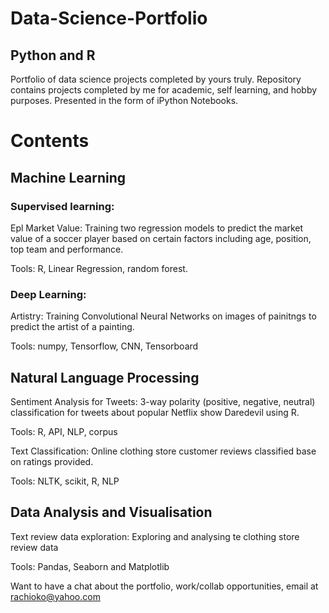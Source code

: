 # Data-Science-Portfolio
## Python and R
Portfolio of data science projects completed by yours truly. 
Repository contains projects completed by me for academic, self learning, and hobby purposes. Presented in the form of iPython Notebooks.


# Contents
## Machine Learning

### Supervised learning: 

Epl Market Value: Training two regression models to predict the market value of a soccer player based on certain factors including age, position, top team and performance.

Tools: R, Linear Regression, random forest.

### Deep Learning: 

Artistry: Training Convolutional Neural Networks on images of painitngs to predict the artist of a painting.  

Tools: numpy, Tensorflow, CNN, Tensorboard

## Natural Language Processing

Sentiment Analysis for Tweets: 3-way polarity (positive, negative, neutral) classification for tweets about popular Netflix show Daredevil using R.

Tools: R, API, NLP, corpus

Text Classification: Online clothing store customer reviews classified base on ratings provided.

Tools: NLTK, scikit, R, NLP

## Data Analysis and Visualisation

Text review data exploration: Exploring and analysing te clothing store review data 

Tools: Pandas, Seaborn and Matplotlib



Want to have a chat about the portfolio, work/collab opportunities, email at rachioko@yahoo.com
